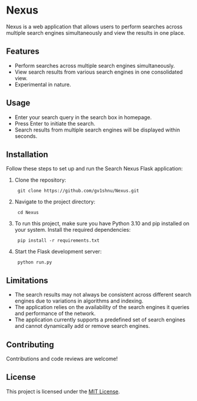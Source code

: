 # Nexus

Nexus is a web application that allows users to perform searches across multiple search engines simultaneously and view the results in one place.

## Features

- Perform searches across multiple search engines simultaneously.
- View search results from various search engines in one consolidated view.
- Experimental in nature.

## Usage

- Enter your search query in the search box in homepage.
- Press Enter to initiate the search.
- Search results from multiple search engines will be displayed within seconds.


## Installation

Follow these steps to set up and run the Search Nexus Flask application:

1. Clone the repository:
	
   		git clone https://github.com/gv1shnu/Nexus.git


2. Navigate to the project directory:
	
   		cd Nexus


3. To run this project, make sure you have Python 3.10 and pip installed on your system. Install the required dependencies:
	
		pip install -r requirements.txt


4. Start the Flask development server:

		python run.py


## Limitations

- The search results may not always be consistent across different search engines due to variations in algorithms and indexing.
- The application relies on the availability of the search engines it queries and performance of the network.
- The application currently supports a predefined set of search engines and cannot dynamically add or remove search engines.


## Contributing

Contributions and code reviews are welcome! 

## License

This project is licensed under the [MIT License](LICENSE).
